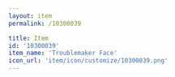 ```yaml
---
layout: item
permalink: /10300039

title: Item
id: '10300039'
item_name: 'Troublemaker Face'
icon_url: 'item/icon/customize/10300039.png'
---
```

